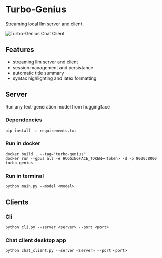 # Turbo-Genius
Streaming local llm server and client.

![Turbo-Genius Chat Client](assets/chat_client.gif)


## Features
 - streaming llm server and client
 - session management and persistance
 - automatic title summary
 - syntax highlighting and latex formatting


## Server
Run any text-generation model from huggingface

### Dependencies
    pip install -r requirements.txt

### Run in docker
    docker build . --tag="turbo-genius"
    docker run --gpus all -e HUGGINGFACE_TOKEN=<token> -d -p 8000:8000 turbo-genius

### Run in terminal
    python main.py --model <model>


## Clients

### Cli
    python cli.py --server <server> --port <port>

### Chat client desktop app
    python chat_client.py --server <server> --port <port>
